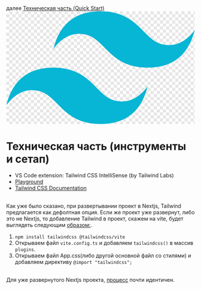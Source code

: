 <div>
далее
<a href="07.md">
Техническая часть (Quick Start)
</a>
<img src='./logo.png'>
</div>

<h1>Техническая часть (инструменты и сетап)</h1>

<ul>
<li>
VS Code extension: Tailwind CSS IntelliSense (by Tailwind Labs)
</li>
<li>
<a href="https://play.tailwindcss.com/">Playground</a>
</li>
<li>
<a href="https://tailwindcss.com/docs/installation/using-vite">Tailwind CSS Documentation</a>
</li>
</ul>

<br />

<div>
Как уже было сказано, при развертывании проект в Nextjs, Tailwind предлагается как дефолтная опция. Если же проект уже развернут, либо это не Nextjs, то добавление Tailwind в проект, скажем на vite, будет выглядеть следующим <a href="https://tailwindcss.com/docs/installation/using-vite">образом:</a>. 
</div>

<ol>
<li>
<code>npm install tailwindcss @tailwindcss/vite</code>
</li>
<li>
Открываем файл <code>vite.config.ts</code> и добавляем <code>tailwindcss()</code> в массив <code>plugins</code>.
</li>
<li>
Открываем файл App.css(либо другой основной файл со стилями) и добавляем директиву <code>@import "tailwindcss";</code>
</li>
</ol>

<br />

<div>
Для уже развернутого Nextjs проекта, <a href="https://tailwindcss.com/docs/installation/framework-guides/nextjs">процесс</a> почти идентичен.
</div>
